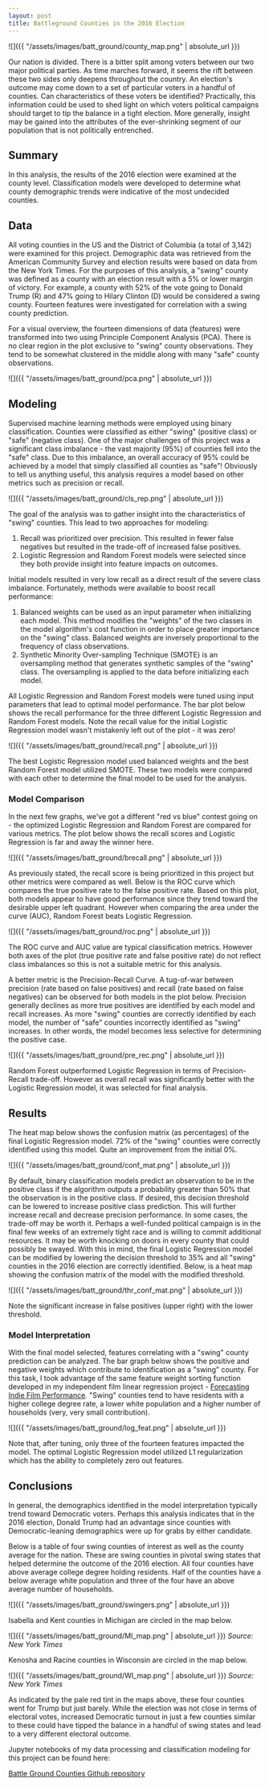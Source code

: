 ```yaml
---
layout: post
title: Battleground Counties in the 2016 Election
---
```


![]({{ "/assets/images/batt_ground/county_map.png" | absolute_url }})

Our nation is divided. There is a bitter split among voters between our two major political parties. As time marches forward, it seems the rift between these two sides only deepens throughout the country. An election's outcome may come down to a set of particular voters in a handful of counties. Can characteristics of these voters be identified? Practically, this information could be used to shed light on which voters political campaigns should target to tip the balance in a tight election. More generally, insight may be gained into the attributes of the ever-shrinking segment of our population that is not politically entrenched.

## Summary
In this analysis, the results of the 2016 election were examined at the county level. Classification models were developed to determine what county demographic trends were indicative of the most undecided counties.

## Data
All voting counties in the US and the District of Columbia (a total of 3,142) were examined for this project. Demographic data was retrieved from the American Community Survey and election results were based on data from the New York Times. For the purposes of this analysis, a "swing" county was defined as a county with an election result with a 5% or lower margin of victory. For example, a county with 52% of the vote going to Donald Trump (R) and 47% going to Hilary Clinton (D) would be considered a swing county. Fourteen features were investigated for correlation with a swing county prediction.

For a visual overview, the fourteen dimensions of data (features) were transformed into two using Principle Component Analysis (PCA). There is no clear region in the plot exclusive to "swing" county observations. They tend to be somewhat clustered in the middle along with many "safe" county observations.

![]({{ "/assets/images/batt_ground/pca.png" | absolute_url }})

## Modeling
Supervised machine learning methods were employed using binary classification. Counties were classified as either "swing" (positive class) or "safe" (negative class). One of the major challenges of this project was a significant class imbalance - the vast majority (95%) of counties fell into the "safe" class. Due to this imbalance, an overall accuracy of 95% could be achieved by a model that simply classified all counties as "safe"! Obviously to tell us anything useful, this analysis requires a model based on other metrics such as precision or recall.

![]({{ "/assets/images/batt_ground/cls_rep.png" | absolute_url }})

The goal of the analysis was to gather insight into the characteristics of "swing" counties. This lead to two approaches for modeling:
1. Recall was prioritized over precision. This resulted in fewer false negatives but resulted in the trade-off of increased false positives.
2. Logistic Regression and Random Forest models were selected since they both provide insight into feature impacts on outcomes.

Initial models resulted in very low recall as a direct result of the severe class imbalance. Fortunately, methods were available to boost recall performance:
1. Balanced weights can be used as an input parameter when initializing each model. This method modifies the "weights" of the two classes in the model algorithm's cost function in order to place greater importance on the "swing" class. Balanced weights are inversely proportional to the frequency of class observations.
2. Synthetic Minority Over-sampling Technique (SMOTE) is an oversampling method that generates synthetic samples of the "swing" class. The oversampling is applied to the data before initializing each model.  

All Logistic Regression and Random Forest models were tuned using input parameters that lead to optimal model performance. The bar plot below shows the recall performance for the three different Logistic Regression and Random Forest models. Note the recall value for the initial Logistic Regression model wasn't mistakenly left out of the plot - it was zero!

![]({{ "/assets/images/batt_ground/recall.png" | absolute_url }})

The best Logistic Regression model used balanced weights and the best Random Forest model utilized SMOTE. These two models were compared with each other to determine the final model to be used for the analysis.

### Model Comparison
In the next few graphs, we've got a different "red vs blue" contest going on - the optimized Logistic Regression and Random Forest are compared for various metrics. The plot below shows the recall scores and Logistic Regression is far and away the winner here.

![]({{ "/assets/images/batt_ground/brecall.png" | absolute_url }})

As previously stated, the recall score is being prioritized in this project but other metrics were compared as well. Below is the ROC curve which compares the true positive rate to the false positive rate. Based on this plot, both models appear to have good performance since they trend toward the desirable upper left quadrant. However when comparing the area under the curve (AUC), Random Forest beats Logistic Regression.

![]({{ "/assets/images/batt_ground/roc.png" | absolute_url }})

The ROC curve and AUC value are typical classification metrics. However both axes of the plot (true positive rate and false positive rate) do not reflect class imbalances so this is not a suitable metric for this analysis.

A better metric is the Precision-Recall Curve. A tug-of-war between precision (rate based on false positives) and recall (rate based on false negatives) can be observed for both models in the plot below. Precision generally declines as more true positives are identified by each model and recall increases. As more "swing" counties are correctly identified by each model, the number of "safe" counties incorrectly identified as "swing" increases. In other words, the model becomes less selective for determining the positive case.

![]({{ "/assets/images/batt_ground/pre_rec.png" | absolute_url }})

Random Forest outperformed Logistic Regression in terms of Precision-Recall trade-off. However as overall recall was significantly better with the Logistic Regression model, it was selected for final analysis.

## Results
The heat map below shows the confusion matrix (as percentages) of the final Logistic Regression model. 72% of the "swing" counties were correctly identified using this model. Quite an improvement from the initial 0%.

![]({{ "/assets/images/batt_ground/conf_mat.png" | absolute_url }})

By default, binary classification models predict an observation to be in the positive class if the algorithm outputs a probability greater than 50% that the observation is in the positive class. If desired, this decision threshold can be lowered to increase positive class prediction. This will further increase recall and decrease precision performance. In some cases, the trade-off may be worth it. Perhaps a well-funded political campaign is in the final few weeks of an extremely tight race and is willing to commit additional resources. It may be worth knocking on doors in every county that could possibly be swayed. With this in mind, the final Logistic Regression model can be modified by lowering the decision threshold to 35% and all "swing" counties in the 2016 election are correctly identified. Below, is a heat map showing the confusion matrix of the model with the modified threshold.

![]({{ "/assets/images/batt_ground/thr_conf_mat.png" | absolute_url }})

Note the significant increase in false positives (upper right) with the lower threshold.

### Model Interpretation
With the final model selected, features correlating with a "swing" county prediction can be analyzed. The bar graph below shows the positive and negative weights which contribute to identification as a "swing" county. For this task, I took advantage of the same feature weight sorting function developed in my independent film linear regression project - [Forecasting Indie Film Performance](https://kevscon.github.io/2018/04/29/indie_films.html). "Swing" counties tend to have residents with a higher college degree rate, a lower white population and a higher number of households (very, very small contribution).

![]({{ "/assets/images/batt_ground/log_feat.png" | absolute_url }})

Note that, after tuning, only three of the fourteen features impacted the model. The optimal Logistic Regression model utilized L1 regularization which has the ability to completely zero out features.

## Conclusions

 In general, the demographics identified in the model interpretation typically trend toward Democratic voters. Perhaps this analysis indicates that in the 2016 election, Donald Trump had an advantage since counties with Democratic-leaning demographics were up for grabs by either candidate.

 Below is a table of four swing counties of interest as well as the county average for the nation. These are swing counties in pivotal swing states that helped determine the outcome of the 2016 election. All four counties have above average college degree holding residents. Half of the counties have a below average white population and three of the four have an above average number of households.

![]({{ "/assets/images/batt_ground/swingers.png" | absolute_url }})

Isabella and Kent counties in Michigan are circled in the map below.

![]({{ "/assets/images/batt_ground/MI_map.png" | absolute_url }})
*Source: New York Times*

Kenosha and Racine counties in Wisconsin are circled in the map below.

![]({{ "/assets/images/batt_ground/WI_map.png" | absolute_url }})
*Source: New York Times*

As indicated by the pale red tint in the maps above, these four counties went for Trump but just barely. While the election was not close in terms of electoral votes, increased Democratic turnout in just a few counties similar to these could have tipped the balance in a handful of swing states and lead to a very different electoral outcome.

Jupyter notebooks of my data processing and classification modeling for this project can be found here:

[Battle Ground Counties Github repository](https://github.com/kevscon/battle-counties)
